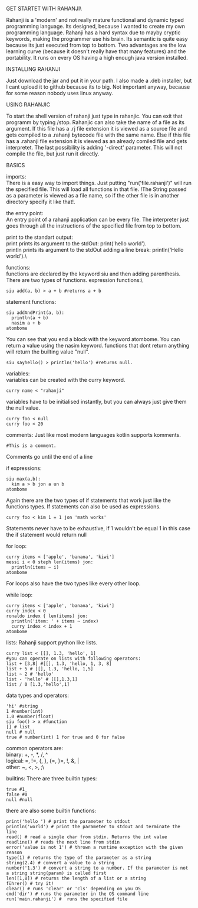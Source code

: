 GET STARTET WITH RAHANJI\

Rahanji is a 'modern' and not really mature functional and dynamic typed  programming language.
Its designed, because I wanted to create my own programming language.
Rahanji has a hard syntax due to mayby cryptic keywords, making the programmer use his brain.
Its semantic is quite easy because its just executed from top to bottom. 
Two advantages are the low learning curve (because it doesn't really have that many features) and the portability.
It runs on every OS having a high enough java version installed.

INSTALLING RAHANJI

Just download the jar and put it in your path. 
I also made a .deb installer, but I cant upload it to github because its to big.
Not important anyway, because for some reason nobody uses linux anyway.

USING RAHANJIC

To start the shell version of rahanji just type in rahanjic. You can exit that programm by typing /stop.
Rahanjic can also take the name of a file as its argument.
If this file has a .rj file extension it is viewed as a source file and gets compiled to a .rahanji bytecode file with the same name.
Else if this file has a .rahanji file extension it is viewed as an already comiled file and gets interpretet.
The last possibility is adding '-direct' parameter. This will not compile the file, but just run it directly.

BASICS

imports:\
There is a easy way to import things. Just putting "run('file.rahanji')" will run the specified file. This will load all functions in that file.
!The String passed as a parameter is viewed as a file name, so if the other file is in another directory specify it like that!.

the entry point: \
An entry point of a rahanji application can be every file.
The interpreter just goes through all the instructions of the specified file from top to bottom.

print to the standart output:\
print prints its argument to the stdOut: print('hello world').\
println prints its argument to the stdOut adding a line break: println('Hello world').\


functions:\
functions are declared by the keyword siu and then adding parenthesis.\
There are two types of functions.
expression functions:\
```
siu add(a, b) > a + b #returns a + b
```
statement functions:
```
siu addAndPrint(a, b):
  println(a + b)
  nasim a + b
atombome
```
You can see that you end a block with the keyword atombome.
You can return a value using the nasim keyword.
functions that dont return anything will return the builting value "null".
```
siu sayhello() > println('hello') #returns null.
```

variables:\
variables can be created with the curry keyword.
```
curry name < "rahanji"
```
variables have to be initialised instantly, but you can always just give them the null value.
```
curry foo < null
curry foo < 20
```

comments:
Just like most modern languages kotlin supports komments.
```
#This is a comment.
```
Comments go until the end of a line


if expressions:
```
siu max(a,b):
  kim a > b jon a un b
atombome
```
Again there are the two types of if statements that work just like the functions types.
If statements can also be used as expressions.
```
curry foo < kim 1 = 1 jon 'math works'
```
Statements never have to be exhaustive, if 1 wouldn't be equal 1 in this case the if statement would return null


for loop:
```
curry items < ['apple', 'banana', 'kiwi']
messi i < 0 steph len(items) jon:
  println(items ~ i)
atombome
```
For loops also have the two types like every other loop.


while loop:
```
curry items < ['apple', 'banana', 'kiwi'] 
curry index < 0
ronaldo index { len(items) jon:
  println('item: ' + items ~ index)
  curry index < index + 1
atombome
```

lists:
Rahanji support python like lists.
```
curry list < [[], 1.3, 'hello', 1]
#you can operate on lists with following operators:
list + [3,8] #[[], 1.3, 'hello, 1, 3, 8]
list + 5 # [[], 1.3, 'hello, 1,5]
list ~ 2 # 'hello'
list - 'hello' # [[],1.3,1]
list / 0 [1.3,'hello',1]
```

data types and operators: 
```
'hi' #string
1 #number(int)
1.0 #number(float)
siu foo() > x #function
[] # list
null # null
true # number(int) 1 for true and 0 for false
```
common operators are:\
binary: +, -, *, /, ^\
logical: =, !=, {, }, {=, }=, !, &, |\
other: ~, <, >, ;\


builtins:
There are three builtin types:
```
true #1¸
false #0
null #null
```
there are also some builtin functions:
```
print('hello ') # print the parameter to stdout
println('world') # print the parameter to stdout and terminate the line
read() # read a single char from stdin. Returns the int value
readline() # reads the next line from stdin
error('value is not 1') # thrown a runtime exception with the given reason
type(1) # returns the type of the parameter as a string
string(2.4) # convert a value to a string
number('1.3') # convert a string to a number. If the parameter is not a string string(param) is called first
len([1,8]) # returns the length of a list or a string
führer() # try it!
clear() # runs 'clear' or 'cls' depending on you OS
cmd('dir') # runs the parameter in the OS command line
run('main.rahanji') #  runs the specified file
```
